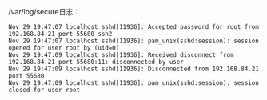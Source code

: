    /var/log/secure日志：
   
    Nov 29 19:47:07 localhost sshd[11936]: Accepted password for root from 192.168.84.21 port 55680 ssh2
    Nov 29 19:47:07 localhost sshd[11936]: pam_unix(sshd:session): session opened for user root by (uid=0)
    Nov 29 19:47:09 localhost sshd[11936]: Received disconnect from 192.168.84.21 port 55680:11: disconnected by user
    Nov 29 19:47:09 localhost sshd[11936]: Disconnected from 192.168.84.21 port 55680
    Nov 29 19:47:09 localhost sshd[11936]: pam_unix(sshd:session): session closed for user root
